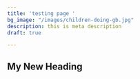 ```yaml
---
title: 'testing page '
bg_image: "/images/children-doing-gb.jpg"
description: this is meta description
draft: true

---
```

## My New Heading 